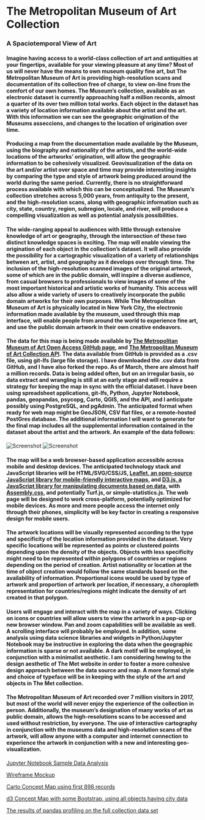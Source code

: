 # The Metropolitan Museum of Art Collection

### A Spaciotemporal View of Art

#### Imagine having access to a world-class collection of art and antiquities at your fingertips, available for your viewing pleasure at any time?  Most of us will never have the means to own museum quality fine art, but The Metropolitan Museum of Art is providing high-resolution scans and documentation of its collection free of charge, to view on-line from the comfort of our own homes.  The Museum’s collection, available as an electronic dataset is currently approaching half a million records, almost a quarter of its over two million total works.  Each object in the dataset has a variety of location information available about the artist and the art.  With this information we can see the geographic origination of the Museums asseccions, and changes to the location of origination over time. 

#### Producing a map from the documentation made available by the Museum, using the biography and nationality of the artists, and the world-wide locations of the artworks’ origination, will allow the geographic information to be cohesively visualized.  Geovisualization of the data on the art and/or artist over space and time may provide interesting insights by comparing the type and style of artwork being produced around the world during the same period.  Currently, there is no straightforward process available with which this can be conceptualized.    The Museum’s collection stretches across 5,000 years, from antiquity to the present, and the high-resolution scans, along with geographic information such as city, state, country, region, subregion, locale, and river, will produce a compelling visualization as well as potential analysis possibilities. 

#### The wide-ranging appeal to audiences with little through extensive knowledge of art or geography, through the intersection of these two distinct knowledge spaces is exciting.  The map will enable viewing the origination of each object in the collection’s dataset.  It will also provide the possibility for a cartographic visualization of a variety of relationships between art, artist, and geography as it develops over through time.  The inclusion of the high-resolution scanned images of the original artwork, some of which are in the public domain, will inspire a diverse audience, from casual browsers to professionals to view images of some of the most important historical and artistic works of humanity.  This access will also allow a wide variety of users to creatively incorporate the public domain artworks for their own purposes.  While The Metropolitan Museum of Art is physically located in New York City, the electronic information made available by the museum, used through this map interface, will enable people from around the world to experience fine art, and use the public domain artwork in their own creative endeavors.

#### The data for this map is being made available by <a href=https://github.com/metmuseum>The Metropolitan Museum of Art Open Access GitHub page</a>, and <a href=https://metmuseum.github.io/>The Metropolitan Museum of Art Collection API</a>.  The data available from GitHub is provided as a .csv file, using git-lfs (large file storage).  I have downloaded the .csv data from GitHub, and I have also forked the repo.  As of March, there are almost half a million records.  Data is being added often, but on an irregular basis, so data extract and wrangling is still at an early stage and will require a strategy for keeping the map in sync with the official dataset.  I have been using spreadsheet applications, git-lfs, Python, Jupyter Notebook, pandas, geopandas, psycopg, Carto, QGIS, and the API, and I anticipate possibly using PostgreSQL, and pgAdmin.  The anticipated format when ready for web map might be GeoJSON, CSV flat files, or a remote-hosted PostGres database.  The additional information I will want to generate for the final map includes all the supplemental information contained in the dataset about the artist and the artwork.  An example of the data follows:   

![Screenshot](https://github.com/digitalfootprints/MAP698-201/blob/master/images/Screenshot_2019-03-24%20MetOpenAccess.png)
![Screenshot](https://github.com/digitalfootprints/MAP698-201/blob/master/images/Screenshot_2019-03-25%20MetOpenAccess.png)

#### The map will be a web browser-based application accessible across mobile and desktop devices.  The anticipated technology stack and JavaScript libraries will be HTML/SVG/CSS/JS, <a href=https://leafletjs.com>Leaflet, an open-source JavaScript library for mobile-friendly interactive maps</a>, and <a href=https://d3js.org/>D3.js, a JavaScript library for manipulating documents based on data</a>, with <a href=https://labs.mapbox.com/assembly>Assembly.css</a>, and potentially Turf.js, or simple-statistics.js.  The web page will be designed to work cross-platform, potentially optimized for mobile devices.  As more and more people access the internet only through their phones, simplicity will be key factor in creating a responsive design for mobile users. 

#### The artwork locations will be visually represented according to the type and specificity of the location information provided in the dataset.  Very specific locations will be represented as points or clustered points depending upon the density of the objects.  Objects with less specificity might need to be represented within polygons of countries or regions depending on the period of creation.  Artist nationality or location at the time of object creation would follow the same standards based on the availability of information.  Proportional icons would be used by type of artwork and proportion of artwork per location, if necessary, a choropleth representation for countries/regions might indicate the density of art created in that polygon.

#### Users will engage and interact with the map in a variety of ways.   Clicking on icons or countries will allow users to view the artwork in a pop-up or new browser window.  Pan and zoom capabilities will be available as well.  A scrolling interface will probably be employed.  In addition, some analysis using data science libraries and widgets in Python/Jupyter Notebook may be instructive in exploring the data when the geographic information is sparse or not available.  A dark motif will be employed, in conjunction with a minimalist aesthetic.  I am considering hewing to the design aesthetic of The Met website in order to foster a more cohesive design approach between the data source and map.  A more formal style and choice of typeface will be in keeping with the style of the art and objects in The Met collection.

#### The Metropolitan Museum of Art recorded over 7 million visitors in 2017, but most of the world will never enjoy the experience of the collection in person.  Additionally, the museum’s designation of many works of art as public domain, allows the high-resolutions scans to be accessed and used without restriction, by everyone.  The use of interactive cartography in conjunction with the museums data and high-resolution scans of the artwork, will allow anyone with a computer and internet connection to experience the artwork in conjunction with a new and interesting geo-visualization.  

<a href=https://github.com/digitalfootprints/MAP698-201/blob/master/ExampleDataAnalysis.ipynb>Jupyter Notebook Sample Data Analysis</a>

<a href=https://digitalfootprints.github.io/mapsmapsmaps/mockup/mockup.html>Wireframe Mockup</a>

<a href=https://nmp.carto.com/u/digitalfootprintz/builder/bd1c0395-40a1-4137-bf2e-89b6dde6f276/embed>Carto Concept Map using first 898 records</a>

<a href=https://digitalfootprints.github.io/mapsmapsmaps/>d3 Concept Map with some Bootstrap, using all objects having city data</a>

<a href=https://digitalfootprints.github.io/mapsmapsmaps/PandasProfiling_Collection/PandasProfiling_Collection.html>The results of pandas profiling on the full collection data set</a>
